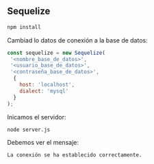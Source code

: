 ## Sequelize

```bash
npm install
```

Cambiad lo datos de conexión a la base de datos:
```js
const sequelize = new Sequelize(
 '<nombre_base_de_datos>',
 '<usuario_base_de_datos>',
 '<contraseña_base_de_datos>',
  {
    host: 'localhost',
    dialect: 'mysql'
  }
);
```

Inicamos el servidor:
```bash
node server.js
```
Debemos ver el mensaje:
```bash
La conexión se ha establecido correctamente.
```